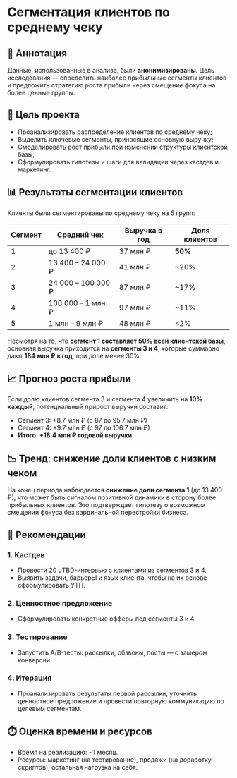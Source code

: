 # Сегментация клиентов по среднему чеку

## 📌 Аннотация

Данные, использованные в анализе, были **анонимизированы**. Цель исследования — определить наиболее прибыльные сегменты клиентов и предложить стратегию роста прибыли через смещение фокуса на более ценные группы.

## 🎯 Цель проекта

- Проанализировать распределение клиентов по среднему чеку;
- Выделить ключевые сегменты, приносящие основную выручку;
- Смоделировать рост прибыли при изменении структуры клиентской базы;
- Сформулировать гипотезы и шаги для валидации через кастдев и маркетинг.

## 📊 Результаты сегментации клиентов

Клиенты были сегментированы по среднему чеку на 5 групп:

| Сегмент | Средний чек         | Выручка в год | Доля клиентов |
|---------|----------------------|---------------|----------------|
| 1       | до 13 400 ₽          | 37 млн ₽      | **50%**         |
| 2       | 13 400 – 24 000 ₽    | 41 млн ₽      | ~20%            |
| 3       | 24 000 – 100 000 ₽   | 87 млн ₽      | ~17%            |
| 4       | 100 000 – 1 млн ₽    | 97 млн ₽      | ~11%            |
| 5       | 1 млн – 9 млн ₽      | 48 млн ₽      | <2%             |

Несмотря на то, что **сегмент 1 составляет 50% всей клиентской базы**, основная выручка приходится на **сегменты 3 и 4**, которые суммарно дают **184 млн ₽ в год**, при доле менее 30%.

## 📈 Прогноз роста прибыли

Если долю клиентов сегмента 3 и сегмента 4 увеличить на **10% каждый**, потенциальный прирост выручки составит:

- Сегмент 3: +8.7 млн ₽ (с 87 до 95.7 млн ₽)
- Сегмент 4: +9.7 млн ₽ (с 97 до 106.7 млн ₽)
- **Итого: +18.4 млн ₽ годовой выручки**

## 📉 Тренд: снижение доли клиентов с низким чеком

На конец периода наблюдается **снижение доли сегмента 1** (до 13 400 ₽), что может быть сигналом позитивной динамики в сторону более прибыльных клиентов. Это подтверждает гипотезу о возможном смещении фокуса без кардинальной перестройки бизнеса.

## 🧩 Рекомендации

### 1. Кастдев
- Провести 20 JTBD-интервью с клиентами из сегментов 3 и 4.
- Выявить задачи, барьерЫ и язык клиента, чтобы на их основе сформулировать УТП.

### 2. Ценностное предложение
- Сформулировать конкретные офферы под сегменты 3 и 4.

### 3. Тестирование
- Запустить A/B-тесты: рассылки, обзвоны, посты — с замером конверсии.

### 4. Итерация
- Проанализировать результаты первой рассылки, уточнить ценностное предложение и провести повторную коммуникацию по целевым сегментам.

## ⏱️ Оценка времени и ресурсов

- Время на реализацию: ~1 месяц.
- Ресурсы: маркетинг (на тестирование), продажи (на доработку скриптов), остальная нагрузка на себя.
